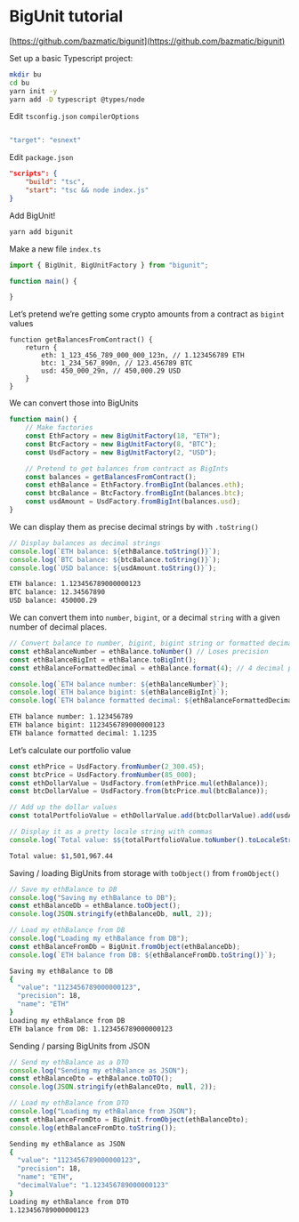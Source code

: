 # BigUnit tutorial

[https://github.com/bazmatic/bigunit](https://github.com/bazmatic/bigunit)

Set up a basic Typescript project:

```bash
mkdir bu
cd bu
yarn init -y
yarn add -D typescript @types/node
```

Edit `tsconfig.json` `compilerOptions`

```jsx

"target": "esnext"
```

Edit `package.json`

```json
"scripts": {
	"build": "tsc",
	"start": "tsc && node index.js"
}
```

Add BigUnit!

```bash
yarn add bigunit
```

Make a new file `index.ts`

```jsx
import { BigUnit, BigUnitFactory } from "bigunit";

function main() {

}
```

Let’s pretend we’re getting some crypto amounts from a contract as `bigint` values

```tsx
function getBalancesFromContract() {
    return {
        eth: 1_123_456_789_000_000_123n, // 1.123456789 ETH
        btc: 1_234_567_890n, // 123.456789 BTC
        usd: 450_000_29n, // 450,000.29 USD
    }
}
```

We can convert those into BigUnits

```jsx
function main() {
    // Make factories
    const EthFactory = new BigUnitFactory(18, "ETH");
    const BtcFactory = new BigUnitFactory(8, "BTC");
    const UsdFactory = new BigUnitFactory(2, "USD");

    // Pretend to get balances from contract as BigInts
    const balances = getBalancesFromContract();
    const ethBalance = EthFactory.fromBigInt(balances.eth);
    const btcBalance = BtcFactory.fromBigInt(balances.btc);
    const usdAmount = UsdFactory.fromBigInt(balances.usd);
}
```

We can display them as precise decimal strings by with `.toString()`

```jsx
// Display balances as decimal strings
console.log(`ETH balance: ${ethBalance.toString()}`);
console.log(`BTC balance: ${btcBalance.toString()}`);
console.log(`USD balance: ${usdAmount.toString()}`);
```

```bash
ETH balance: 1.123456789000000123
BTC balance: 12.34567890
USD balance: 450000.29
```

We can convert them into `number`, `bigint`, or a decimal `string` with a given number of decimal places.

```jsx
// Convert balance to number, bigint, bigint string or formatted decimal string
const ethBalanceNumber = ethBalance.toNumber() // Loses precision
const ethBalanceBigInt = ethBalance.toBigInt();
const ethBalanceFormattedDecimal = ethBalance.format(4); // 4 decimal places

console.log(`ETH balance number: ${ethBalanceNumber}`);
console.log(`ETH balance bigint: ${ethBalanceBigInt}`);
console.log(`ETH balance formatted decimal: ${ethBalanceFormattedDecimal}`);
```

```bash
ETH balance number: 1.123456789
ETH balance bigint: 1123456789000000123
ETH balance formatted decimal: 1.1235
```

Let’s calculate our portfolio value

```jsx
const ethPrice = UsdFactory.fromNumber(2_300.45);
const btcPrice = UsdFactory.fromNumber(85_000);
const ethDollarValue = UsdFactory.from(ethPrice.mul(ethBalance));
const btcDollarValue = UsdFactory.from(btcPrice.mul(btcBalance));

// Add up the dollar values
const totalPortfolioValue = ethDollarValue.add(btcDollarValue).add(usdAmount);

// Display it as a pretty locale string with commas
console.log(`Total value: $${totalPortfolioValue.toNumber().toLocaleString()}`);    
```

```bash
Total value: $1,501,967.44
```

Saving / loading BigUnits from storage with `toObject()` from `fromObject()`

```jsx
// Save my ethBalance to DB
console.log("Saving my ethBalance to DB");
const ethBalanceDb = ethBalance.toObject();
console.log(JSON.stringify(ethBalanceDb, null, 2));

// Load my ethBalance from DB
console.log("Loading my ethBalance from DB");
const ethBalanceFromDb = BigUnit.fromObject(ethBalanceDb);
console.log(`ETH balance from DB: ${ethBalanceFromDb.toString()}`);
```

```bash
Saving my ethBalance to DB
{
  "value": "1123456789000000123",
  "precision": 18,
  "name": "ETH"
}
Loading my ethBalance from DB
ETH balance from DB: 1.123456789000000123
```

Sending / parsing BigUnits from JSON

```jsx
// Send my ethBalance as a DTO
console.log("Sending my ethBalance as JSON");
const ethBalanceDto = ethBalance.toDTO();
console.log(JSON.stringify(ethBalanceDto, null, 2));

// Load my ethBalance from DTO
console.log("Loading my ethBalance from JSON");
const ethBalanceFromDto = BigUnit.fromObject(ethBalanceDto);
console.log(ethBalanceFromDto.toString());
```

```bash
Sending my ethBalance as JSON
{
  "value": "1123456789000000123",
  "precision": 18,
  "name": "ETH",
  "decimalValue": "1.123456789000000123"
}
Loading my ethBalance from DTO
1.123456789000000123
```